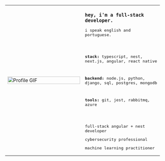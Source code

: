 <div align="center">
  <table border="0">
    <tr>
      <td width="50%">
        <img src="https://media.giphy.com/media/11JTxkrmq4bGE0/giphy.gif" width="100%" alt="Profile GIF">
      </td>
      <td width="50%" align="left">
        <samp>
          <h3>hey, i'm a full-stack developer.</h3>
          <p>i speak english and portuguese.</p>
          <br><br>
          <p><b>stack:</b> typescript, nest, next.js, angular, react native</p>
          <br>
          <p><b>backend:</b> node.js, python, django, sql, postgres, mongodb</p>
          <br>
          <p><b>tools:</b> git, jest, rabbitmq, azure</p>
          <br><br>
          <p>full-stack angular + nest developer</p>
          <p>cybersecurity professional</p>
          <p>machine learning practitioner</p>
        </samp>
      </td>
    </tr>
  </table>
</div>
